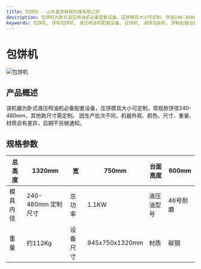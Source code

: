 ```yaml
---
title: 包饼机 - 山东盛世赫程机械有限公司
description: 包饼机为卧式液压榨油机必备配套设备，压饼模具大小可定制，饼径240-480mm，适用于油料加工后处理。
keywords: 包饼机, 饼粕包饼机, 液压榨油机配套设备, 压饼机, 油饼包装机, 饼粕处理设备, 油料后处理设备, 包饼设备, 饼粕包装, 油饼机, 包饼机械, 饼粕包饼设备
---
```


# 包饼机
![包饼机](https://i.postimg.cc/nFBLkqTX/image.png?dl=1)
## 产品概述

该机器为卧式液压榨油机必备配套设备，压饼模具大小可定制，常规款饼径240-480mm，其他款尺寸需定制。
因生产批次不同，机器外观、颜色、尺寸、重量、材质会有差异，后期不另做通知。

## 规格参数

| 总高度 | 1320mm | 宽 | 750mm | 台面高度 | 600mm |
|---|---|---|---|---|---|
| 模具内径 | 240-480mm 定制尺寸 | 总功率 | 1.1KW | 液压油型号 | 46号耐磨 |
| 重量 | 约112Kg | 设备尺寸 | 945x750x1320mm | 材质 | 碳钢 |